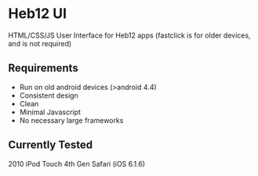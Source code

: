# Heb12 UI
HTML/CSS/JS User Interface for Heb12 apps
(fastclick is for older devices, and is not required)

## Requirements
* Run on old android devices (>android 4.4)
* Consistent design
* Clean
* Minimal Javascript
* No necessary large frameworks

## Currently Tested
2010 iPod Touch 4th Gen Safari (iOS 6.1.6)
